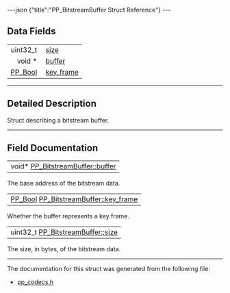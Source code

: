 ---json {"title":"PP\_BitstreamBuffer Struct Reference"} ---

Data Fields
-----------

<table><tbody><tr class="odd"><td style="text-align: right;">uint32_t </td><td><a href="/docs/native-client/pepper_dev/c/struct_p_p___bitstream_buffer#aaa6f173b3478e960f26d87ae417f5d09" class="el">size</a></td></tr><tr class="even"><td style="text-align: right;">void * </td><td><a href="/docs/native-client/pepper_dev/c/struct_p_p___bitstream_buffer#a864bd5618ebcdb6bb743e5699c0dff39" class="el">buffer</a></td></tr><tr class="odd"><td style="text-align: right;"><a href="/docs/native-client/pepper_dev/c/group___enums#ga4f272d99be14aacafe08dfd4ef830918" class="el">PP_Bool</a> </td><td><a href="/docs/native-client/pepper_dev/c/struct_p_p___bitstream_buffer#a4ae08468a70d30e5d8124d713f8e8c47" class="el">key_frame</a></td></tr></tbody></table>

------------------------------------------------------------------------

<span id="details" class="anchor" style="margin: 0;"></span>

Detailed Description
--------------------

Struct describing a bitstream buffer.

------------------------------------------------------------------------

Field Documentation
-------------------

<span id="a864bd5618ebcdb6bb743e5699c0dff39" class="anchor" style="margin: 0;"></span>

<table><tbody><tr class="odd"><td>void* <a href="/docs/native-client/pepper_dev/c/struct_p_p___bitstream_buffer#a864bd5618ebcdb6bb743e5699c0dff39" class="el">PP_BitstreamBuffer::buffer</a></td></tr></tbody></table>

The base address of the bitstream data.

<span id="a4ae08468a70d30e5d8124d713f8e8c47" class="anchor" style="margin: 0;"></span>

<table><tbody><tr class="odd"><td><a href="/docs/native-client/pepper_dev/c/group___enums#ga4f272d99be14aacafe08dfd4ef830918" class="el">PP_Bool</a> <a href="/docs/native-client/pepper_dev/c/struct_p_p___bitstream_buffer#a4ae08468a70d30e5d8124d713f8e8c47" class="el">PP_BitstreamBuffer::key_frame</a></td></tr></tbody></table>

Whether the buffer represents a key frame.

<span id="aaa6f173b3478e960f26d87ae417f5d09" class="anchor" style="margin: 0;"></span>

<table><tbody><tr class="odd"><td>uint32_t <a href="/docs/native-client/pepper_dev/c/struct_p_p___bitstream_buffer#aaa6f173b3478e960f26d87ae417f5d09" class="el">PP_BitstreamBuffer::size</a></td></tr></tbody></table>

The size, in bytes, of the bitstream data.

------------------------------------------------------------------------

The documentation for this struct was generated from the following file:

-   <a href="/docs/native-client/pepper_dev/c/pp__codecs_8h/" class="el">pp_codecs.h</a>
